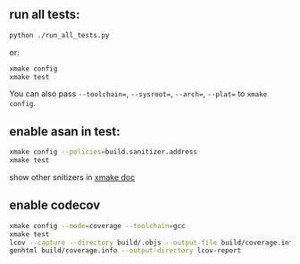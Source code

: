 ## run all tests:
```sh
python ./run_all_tests.py
```

or:
```sh
xmake config
xmake test
```
You can also pass `--toolchain=`, `--sysroot=`, `--arch=`, `--plat=` to `xmake config`.

## enable asan in test:
```sh
xmake config --policies=build.sanitizer.address
xmake test
```

show other snitizers in [xmake doc](https://xmake.io/api/description/builtin-policies.html#build-sanitizer-address)

## enable codecov
```sh
xmake config --mode=coverage --toolchain=gcc
xmake test
lcov --capture --directory build/.objs --output-file build/coverage.info --exclude "*/fast_io/*" --exclude "*/exception/*" --exclude "*/c++/*"
genhtml build/coverage.info --output-directory lcov-report
```
